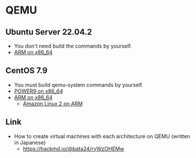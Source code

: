 # QEMU

## Ubuntu Server 22.04.2
- You don't need build the commands by yourself.
- [ARM on x86_64](doc/RunARMonUbuntu2204.md)

## CentOS 7.9
- You must build qemu-system commands by yourself.
- [POWER9 on x86_64](doc/HowToRunPOWER9onX86_64.md)
- [ARM on x86_64](doc/HowToRunARMonX86_64.md)
  - [Amazon Linux 2 on ARM](doc/HowToRunAmazonLinux2onARM.md)

## Link
- How to create virtual machines with each architecture on QEMU (written in Japanese)
  - https://hackmd.io/@bata24/ryWzOHEMw